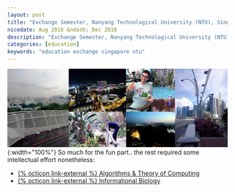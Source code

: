 ```yaml
---
layout: post
title: "Exchange Semester, Nanyang Technological University (NTU), Singapore"
nicedate: Aug 2016 &ndash; Dec 2016
description: "Exchange Semester, Nanyang Technological University (NTU), Singapore"
categories: [education]
keywords: "education exchange singapore ntu"
---
```


![Singapore](/assets/images/singapore.jpg){:width="100%"}
So much for the fun part.. the rest required some intellectual effort nonetheless:
* [{% octicon link-external %} Algorithms & Theory of Computing](https://www.ntu.edu.sg/home/xhbei/MAS714.html)
* [{% octicon link-external %} Informational Biology](http://sbs.ntu.edu.sg/Programmes/Graduate/Curriculum-Courses/Pages/BS7002.aspx)
